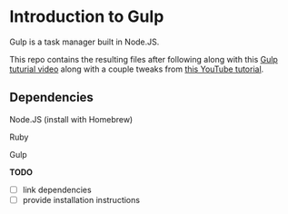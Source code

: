 # Introduction to Gulp

Gulp is a task manager built in Node.JS.

This repo contains the resulting files after following along with this [Gulp tuturial video](http://tagtree.tv/gulp) along with a couple tweaks from [this YouTube tutorial](https://www.youtube.com/watch?v=dwSLFai8ovQ).

## Dependencies

Node.JS (install with Homebrew)

Ruby

Gulp


**TODO**
- [ ] link dependencies
- [ ] provide installation instructions
